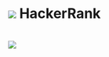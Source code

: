 # <img src='https://d3keuzeb2crhkn.cloudfront.net/hackerrank/assets/brand/h_mark_sm-54e04e2dc05825511221137eb36e2c31.png'/> HackerRank
# <img src='https://d3q6qq2zt8nhwv.cloudfront.net/platform/4b9a27f7ca854bbd9a245d55310bc727.png' /> 
